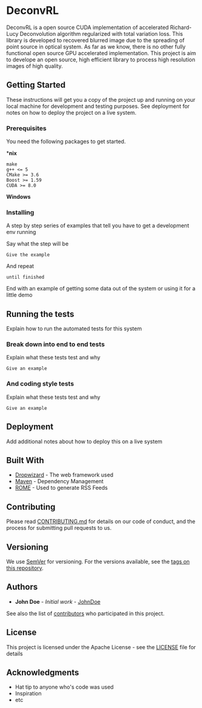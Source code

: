 # DeconvRL
DeconvRL is a open source CUDA implementation of accelerated Richard-Lucy Deconvolution algorithm regularized with total variation loss. This library is developed to recovered blurred image due to the spreading of point source in optical system. As far as we know, there is no other fully functional open source GPU accelerated implementation. This project is aim to develope an open source, high efficient library to process high resolution images of high quality.

## Getting Started
These instructions will get you a copy of the project up and running on your local machine for development and testing purposes. See deployment for notes on how to deploy the project on a live system.

### Prerequisites
You need the following packages to get started.

***nix**
```
make
g++ <= 5
CMake >= 3.6
Boost >= 1.59
CUDA >= 8.0
```

**Windows**

### Installing
A step by step series of examples that tell you have to get a development env running

Say what the step will be

```
Give the example
```

And repeat

```
until finished
```

End with an example of getting some data out of the system or using it for a little demo

## Running the tests
Explain how to run the automated tests for this system

### Break down into end to end tests
Explain what these tests test and why

```
Give an example
```

### And coding style tests
Explain what these tests test and why

```
Give an example
```

## Deployment
Add additional notes about how to deploy this on a live system

## Built With
* [Dropwizard](http://www.dropwizard.io/1.0.2/docs/) - The web framework used
* [Maven](https://maven.apache.org/) - Dependency Management
* [ROME](https://rometools.github.io/rome/) - Used to generate RSS Feeds

## Contributing
Please read [CONTRIBUTING.md](https://gist.github.com/PurpleBooth/b24679402957c63ec426) for details on our code of conduct, and the process for submitting pull requests to us.

## Versioning
We use [SemVer](http://semver.org/) for versioning. For the versions available, see the [tags on this repository](https://github.com/your/project/tags).

## Authors
* **John Doe** - *Initial work* - [JohnDoe](https://github.com/SomeOne)

See also the list of [contributors](https://github.com/your/project/contributors) who participated in this project.

## License
This project is licensed under the Apache License - see the [LICENSE](LICENSE) file for details

## Acknowledgments
* Hat tip to anyone who's code was used
* Inspiration
* etc
